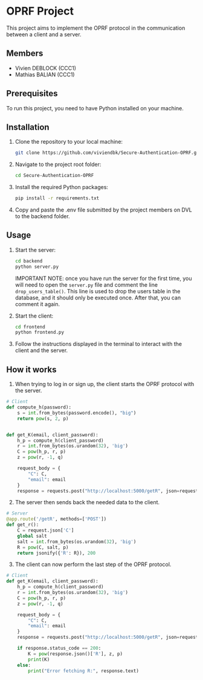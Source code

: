 # OPRF Project
This project aims to implement the OPRF protocol in the communication between a client and a server.

## Members
- Vivien DEBLOCK (CCC1)
- Mathias BALIAN (CCC1)

## Prerequisites
To run this project, you need to have Python installed on your machine.

## Installation
1. Clone the repository to your local machine:

    ```bash
    git clone https://github.com/viviendbk/Secure-Authentication-OPRF.git
    ```
   
2. Navigate to the project root folder:

    ```bash
    cd Secure-Authentication-OPRF
    ```
   
3. Install the required Python packages:

    ```bash
    pip install -r requirements.txt
    ```
   
4. Copy and paste the .env file submitted by the project members on DVL to the backend folder.
   
## Usage
1. Start the server:

    ```bash
    cd backend
    python server.py
    ```
   IMPORTANT NOTE: once you have run the server for the first time, you will need to open the `server.py` file and comment the line `drop_users_table()`. This line is used to drop the users table in the database, and it should only be executed once. After that, you can comment it again.
   
2. Start the client:

    ```bash
    cd frontend
    python frontend.py
    ```
   
3. Follow the instructions displayed in the terminal to interact with the client and the server.

## How it works
1. When trying to log in or sign up, the client starts the OPRF protocol with the server.
```python
# Client
def compute_h(password):
    s = int.from_bytes(password.encode(), "big")
    return pow(s, 2, p)


def get_K(email, client_password):
    h_p = compute_h(client_password)
    r = int.from_bytes(os.urandom(32), 'big')
    C = pow(h_p, r, p)
    z = pow(r, -1, q)

    request_body = {
        "C": C,
        "email": email
    }
    response = requests.post("http://localhost:5000/getR", json=request_body)
```

2. The server then sends back the needed data to the client.
```python
# Server
@app.route('/getR', methods=['POST'])
def get_r():
    C = request.json['C']
    global salt
    salt = int.from_bytes(os.urandom(32), 'big')
    R = pow(C, salt, p)
    return jsonify({'R': R}), 200
```

3. The client can now perform the last step of the OPRF protocol.
```python
# Client
def get_K(email, client_password):
    h_p = compute_h(client_password)
    r = int.from_bytes(os.urandom(32), 'big')
    C = pow(h_p, r, p)
    z = pow(r, -1, q)

    request_body = {
        "C": C,
        "email": email
    }
    response = requests.post("http://localhost:5000/getR", json=request_body)

    if response.status_code == 200:
        K = pow(response.json()['R'], z, p)
        print(K)
    else:
        print("Error fetching R:", response.text)
```
